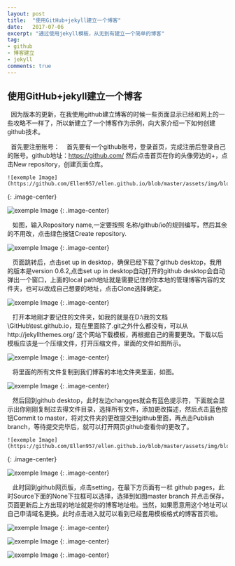 ```yaml
---
layout: post
title:  "使用GitHub+jekyll建立一个博客"
date:   2017-07-06
excerpt: "通过使用jekyll模板，从无到有建立一个简单的博客"
tag:
- github
- 博客建立
- jekyll
comments: true
---
```


## 使用GitHub+jekyll建立一个博客
   因为版本的更新，在我使用github建立博客的时候一些页面显示已经和网上的一些攻略不一样了，所以新建立了一个博客作为示例，向大家介绍一下如何创建github技术。
   
    首先要注册账号：
    首先要有一个github账号，登录首页，完成注册后登录自己的账号。github地址：https://github.com/ 然后点击首页在你的头像旁边的+，点击New repository，创建页面仓库。
    
    ![exemple Image](https://github.com/Ellen957/ellen.github.io/blob/master/assets/img/blogUse/Teache/12.PNG)
{: .image-center}

    
![exemple Image](https://github.com/Ellen957/ellen.github.io/blob/master/assets/img/blogUse/Teache/1.PNG)
{: .image-center}

    如图，输入Repository name,一定要按照 名称/github/io的规则编写，然后其余的不用改，点击绿色按钮Create repository.
    
![exemple Image](https://github.com/Ellen957/ellen.github.io/blob/master/assets/img/blogUse/Teache/2.1.png)
{: .image-center}

    页面跳转后，点击set up in desktop，确保已经下载了github desktop，我用的版本是version 0.6.2,点击set up in desktop自动打开的github desktop会自动弹出一个窗口，上面的local path地址就是需要记住的你本地的管理博客内容的文件夹，也可以改成自己想要的地址，点击Clone选择确定。
    
![exemple Image](https://github.com/Ellen957/ellen.github.io/blob/master/assets/img/blogUse/Teache/3.png)
{: .image-center}

    打开本地刚才要记住的文件夹，如我的就是在D:\我的文档\GitHub\test.github.io，现在里面除了.git之外什么都没有，可以从http://jekyllthemes.org/  这个网站下载模板，再根据自己的需要更改。下载以后模板应该是一个压缩文件，打开压缩文件，里面的文件如图所示。
    
![exemple Image](https://github.com/Ellen957/ellen.github.io/blob/master/assets/img/blogUse/Teache/5.png)
{: .image-center}
    
    将里面的所有文件复制到我们博客的本地文件夹里面，如图。
    
![exemple Image](https://github.com/Ellen957/ellen.github.io/blob/master/assets/img/blogUse/Teache/6.png)
{: .image-center}

    然后回到github desktop，此时左边changges就会有蓝色提示符，下面就会显示出你刚刚复制过去得文件目录，选择所有文件，添加更改描述，然后点击蓝色按钮Commit to master，将对文件夹的更改提交到github里面，再点击Publish branch，等待提交完毕后，就可以打开网页github查看你的更改了。
    
    ![exemple Image](https://github.com/Ellen957/ellen.github.io/blob/master/assets/img/blogUse/Teache/7.png)
{: .image-center}

![exemple Image](https://github.com/Ellen957/ellen.github.io/blob/master/assets/img/blogUse/Teache/8.png)
{: .image-center}

    此时回到github网页版，点击setting，在最下方页面有一栏 github pages，此时Source下面的None下拉框可以选择，选择到如图master branch 并点击保存，页面更新后上方出现的地址就是你的博客地址啦。当然，如果愿意用这个地址可以自己申请域名更换。此时点击进入就可以看到已经套用模板格式的博客首页啦。

![exemple Image](https://github.com/Ellen957/ellen.github.io/blob/master/assets/img/blogUse/Teache/10.png)
{: .image-center}

![exemple Image](https://github.com/Ellen957/ellen.github.io/blob/master/assets/img/blogUse/Teache/11.1.png)
{: .image-center}

![exemple Image](https://github.com/Ellen957/ellen.github.io/blob/master/assets/img/blogUse/Teache/11.png)
{: .image-center}

